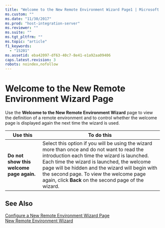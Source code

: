 ```yaml
---
title: "Welcome to the New Remote Environment Wizard Page1 | Microsoft Docs"
ms.custom: ""
ms.date: "11/30/2017"
ms.prod: "host-integration-server"
ms.reviewer: ""
ms.suite: ""
ms.tgt_pltfrm: ""
ms.topic: "article"
f1_keywords: 
  - "15201"
ms.assetid: eba42097-df63-40c7-8e41-e1a92aa09406
caps.latest.revision: 3
robots: noindex,nofollow
---
```

# Welcome to the New Remote Environment Wizard Page
Use the **Welcome to the New Remote Environment Wizard** page to view the definition of a remote environment and to control whether the welcome page is displayed again the next time the wizard is used.  
  
|Use this|To do this|  
|--------------|----------------|  
|**Do not show this welcome page again.**|Select this option if you will be using the wizard more than once and do not want to read the introduction each time the wizard is launched. Each time the wizard is launched, the welcome page will be hidden and the wizard will begin with the second page. To view the welcome page again, click **Back** on the second page of the wizard.|  
  
## See Also  
 [Configure a New Remote Environment Wizard Page](../core/configure-a-new-remote-environment-wizard-page2.md)   
 [New Remote Environment Wizard](../core/new-remote-environment-wizard1.md)